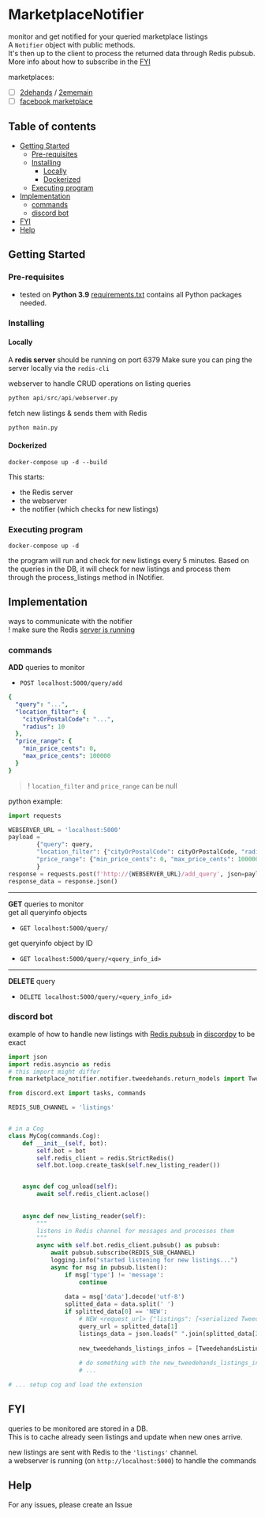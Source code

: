 # MarketplaceNotifier

monitor and get notified for your queried marketplace listings  
A `Notifier` object with public methods.  
It's then up to the client to process the returned data through Redis pubsub.  
More info about how to subscribe in the [FYI](#fyi)

marketplaces:

- [ ] [2dehands](https://www.2dehands.be) / [2ememain](https://www.2ememain.be)
- [ ] [facebook marketplace](https://www.facebook.com/marketplace)

## Table of contents

* [Getting Started](#getting-started)
  * [Pre-requisites](#pre-requisites)
  * [Installing](#installing)
    * [Locally](#locally)
    * [Dockerized](#dockerized)
  * [Executing program](#executing-program)
* [Implementation](#implementation)
  * [commands](#commands)
  * [discord bot](#discord-bot)
* [FYI](#fyi)
* [Help](#help)


## Getting Started
### Pre-requisites
* tested on **Python 3.9**
  [requirements.txt](requirements.txt) contains all Python packages needed.

### Installing
#### Locally
A **redis server** should be running on port 6379
Make sure you can ping the server locally via the `redis-cli`

webserver to handle CRUD operations on listing queries
```python
python api/src/api/webserver.py
```

fetch new listings & sends them with Redis
```python
python main.py
```

#### Dockerized
```shell
docker-compose up -d --build
```

This starts:
- the Redis server
- the webserver
- the notifier (which checks for new listings)

### Executing program
```shell
docker-compose up -d
```

the program will run and check for new listings every 5 minutes.
Based on the queries in the DB, it will check for new listings and process them through the process_listings method in
INotifier.

## Implementation

ways to communicate with the notifier  
! make sure the Redis [server is running](#executing-program)

### commands

**ADD** queries to monitor
- `POST localhost:5000/query/add`
```yaml
{
  "query": "...",
  "location_filter": {
    "cityOrPostalCode": "...",
    "radius": 10
  },
  "price_range": {
    "min_price_cents": 0,
    "max_price_cents": 100000
  }
}
```
> ! `location_filter` and `price_range` can be null

python example:
```python
import requests

WEBSERVER_URL = 'localhost:5000'
payload = 
        {"query": query, 
        "location_filter": {"cityOrPostalCode": cityOrPostalCode, "radius": radius},
        "price_range": {"min_price_cents": 0, "max_price_cents": 100000}
        }
response = requests.post(f'http://{WEBSERVER_URL}/add_query', json=payload)
response_data = response.json()
```
---

**GET** queries to monitor  
get all queryinfo objects
- `GET localhost:5000/query/`

get queryinfo object by ID
- `GET localhost:5000/query/<query_info_id>`
---

**DELETE** query
- `DELETE localhost:5000/query/<query_info_id>`

### discord bot
example of how to handle new listings with [Redis pubsub](https://redis-py.readthedocs.io/en/stable/advanced_features.html#publish-subscribe)
in [discordpy](https://discordpy.readthedocs.io/en/stable/) to be exact

```python
import json
import redis.asyncio as redis
# this import might differ
from marketplace_notifier.notifier.tweedehands.return_models import TweedehandsListingInfo

from discord.ext import tasks, commands

REDIS_SUB_CHANNEL = 'listings'


# in a Cog
class MyCog(commands.Cog):
    def __init__(self, bot):
        self.bot = bot
        self.redis_client = redis.StrictRedis()
        self.bot.loop.create_task(self.new_listing_reader())


    async def cog_unload(self):
        await self.redis_client.aclose()
    
    
    async def new_listing_reader(self):
        """
        listens in Redis channel for messages and processes them
        """
        async with self.bot.redis_client.pubsub() as pubsub:
            await pubsub.subscribe(REDIS_SUB_CHANNEL)
            logging.info("started listening for new listings...")
            async for msg in pubsub.listen():
                if msg['type'] != 'message':
                    continue
    
                data = msg['data'].decode('utf-8')
                splitted_data = data.split(' ')
                if splitted_data[0] == 'NEW':
                    # NEW <request_url> {"listings": [<serialized TweedehandsListingInfo objects>]}
                    query_url = splitted_data[1]
                    listings_data = json.loads(" ".join(splitted_data[2:]))
                    
                    new_tweedehands_listings_infos = [TweedehandsListingInfo(**l) for l in listings_data['listings']]]
    
                    # do something with the new_tweedehands_listings_infos
                    # ...

# ... setup cog and load the extension
```

## FYI

queries to be monitored are stored in a DB.  
This is to cache already seen listings and update when new ones arrive.

new listings are sent with Redis to the `'listings'` channel.  
a webserver is running (on `http://localhost:5000`) to handle the commands

## Help

For any issues, please create an Issue

